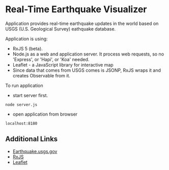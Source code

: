 # Real-Time Earthquake Visualizer
Application provides real-time earthquake updates in the world based on USGS (U.S. Geological Survey) eathquake database. 

Application is using:
- RxJS 5 (beta).
- Node.js as a web and application server. It process web requests, so no 'Express', or 'Hapi', or 'Koa' needed.
- Leaflet - a JavaScript library for interactive map
- Since data that comes from USGS comes is JSONP, RxJS wraps it and creates Observable from it.

To run application 
- start server first. 
```
node server.js
```
- open application from browser
```
localhost:8180
```
## Additional Links
- [Earthquake.usgs.gov](http://earthquake.usgs.gov/earthquakes/feed/v1.0/)
- [RxJS](https://github.com/ReactiveX/rxjs)
- [Leaflet](http://leafletjs.com/)